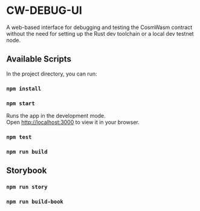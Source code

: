 # CW-DEBUG-UI
A web-based interface for debugging and testing the CosmWasm contract without the need for setting up the Rust dev toolchain or a local dev testnet node.

## Available Scripts

In the project directory, you can run:
### `npm install`

### `npm start`

Runs the app in the development mode.\
Open [http://localhost:3000](http://localhost:3000) to view it in your browser.

### `npm test`

### `npm run build`


## Storybook
### `npm run story`
### `npm run build-book`



